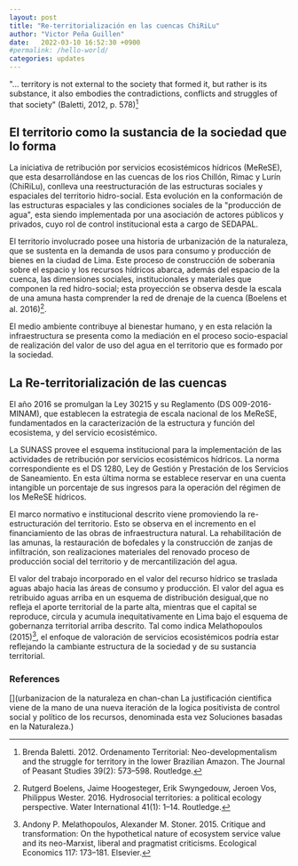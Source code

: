 ```yaml
---
layout: post
title: "Re-territorialización en las cuencas ChiRiLu"
author: "Victor Peña Guillen"
date:   2022-03-10 16:52:30 +0900
#permalink: /hello-world/
categories: updates
---
```


"... territory is not external to the society that formed it, but rather is its substance, it also embodies the contradictions, conflicts and struggles of that society" (Baletti, 2012, p. 578)[^1]

## El territorio como la sustancia de la sociedad que lo forma

La iniciativa de retribución por servicios ecosistémicos hídricos (MeReSE), que esta desarrollándose en las cuencas de los rios Chillón, Rimac y Lurín (ChiRiLu), conlleva una reestructuración de las estructuras sociales y espaciales del territorio hidro-social. Esta evolución en la conformación de las estructuras espaciales y las condiciones sociales de la "producción de agua", esta siendo implementada por una asociación de actores públicos y privados, cuyo rol de control institucional esta a cargo de SEDAPAL.

El territorio involucrado posee una historia de urbanización de la naturaleza, que se sustenta en la demanda de usos para consumo y producción de bienes en la ciudad de Lima. Este proceso de construcción de soberania sobre el espacio y los recursos hídricos abarca, además del espacio de la cuenca, las dimensiones sociales, institucionales y materiales que componen la red hidro-social; esta proyección se observa desde la escala de una amuna hasta comprender la red de drenaje de la cuenca (Boelens et al. 2016)[^2].

El medio ambiente contribuye al bienestar humano, y en esta relación la infraestructura se presenta como la mediación en el proceso socio-espacial de realización del valor de uso del agua en el territorio que es formado por la sociedad.

## La Re-territorialización de las cuencas

El año 2016 se promulgan la Ley 30215 y su Reglamento (DS 009-2016-MINAM), que establecen la estrategia de escala nacional de los MeReSE, fundamentados en la caracterización de la estructura y función del ecosistema, y del servicio ecosistémico.

La SUNASS provee el esquema institucional para la implementación de las actividades de retribución por servicios ecosistémicos hídricos. La norma correspondiente es el DS 1280, Ley de Gestión y Prestación de los Servicios de Saneamiento. En esta última norma se establece reservar en una cuenta intangible un porcentaje de sus ingresos para la operación del régimen de los MeReSE hídricos.

El marco normativo e institucional descrito viene promoviendo la re-estructuración del territorio. Esto se observa en el incremento en el financiamiento de las obras de infraestructura natural.
La rehabilitación de las amunas, la restauración de bofedales y la construcción de zanjas de infiltración, son realizaciones materiales del renovado proceso de producción social del territorio y de mercantilización del agua. 

El valor del trabajo incorporado en el valor del recurso hídrico se traslada aguas abajo hacia las áreas de consumo y producción. El valor del agua es retribuido aguas arriba en un esquema de distribución desigual,que no refleja el aporte territorial de la parte alta, mientras que el capital se reproduce, circula y acumula inequitativamente en Lima bajo el esquema de gobernanza territorial arriba descrito.
Tal como indica Melathopoulos (2015)[^3], el enfoque de valoración de servicios ecosistémicos podría estar reflejando la cambiante estructura de la sociedad y de su sustancia territorial.

### References

[^1]: Brenda Baletti. 2012. Ordenamento Territorial: Neo-developmentalism and the struggle for territory in the lower Brazilian Amazon. The Journal of Peasant Studies 39(2): 573–598. Routledge.

[^2]: Rutgerd Boelens, Jaime Hoogesteger, Erik Swyngedouw, Jeroen Vos, Philippus Wester. 2016. Hydrosocial territories: a political ecology perspective. Water International 41(1): 1–14. Routledge.

[^3]: Andony P. Melathopoulos, Alexander M. Stoner. 2015. Critique and transformation: On the hypothetical nature of ecosystem service value and its neo-Marxist, liberal and pragmatist criticisms. Ecological Economics 117: 173–181. Elsevier.

[](urbanizacion de la naturaleza en chan-chan
La justificación cientifica viene de la mano de una nueva iteración de la logica positivista de control social y político de los recursos, denominada esta vez Soluciones basadas en la Naturaleza.)
